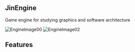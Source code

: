 ## JinEngine

Game engine for studying graphics and software architecture 

![EngineImage00](https://github.com/nupnup-hub/JinEngine/assets/59456231/9f9e30ed-ed01-4d69-994c-10b52edd2f56)
![EngineImage02](https://github.com/nupnup-hub/JinEngine/assets/59456231/5e4bdd1b-ae19-4e7a-9080-9e12fe4f4166)


## Features
